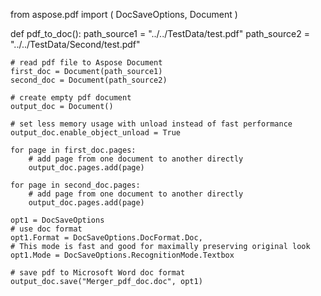 from aspose.pdf import (
    DocSaveOptions,
    Document
)


def pdf_to_doc():
    path_source1 = "../../TestData/test.pdf"
    path_source2 = "../../TestData/Second/test.pdf"

    # read pdf file to Aspose Document
    first_doc = Document(path_source1)
    second_doc = Document(path_source2)

    # create empty pdf document
    output_doc = Document()

    # set less memory usage with unload instead of fast performance
    output_doc.enable_object_unload = True

    for page in first_doc.pages:
        # add page from one document to another directly
        output_doc.pages.add(page)

    for page in second_doc.pages:
        # add page from one document to another directly
        output_doc.pages.add(page)

    opt1 = DocSaveOptions
    # use doc format
    opt1.Format = DocSaveOptions.DocFormat.Doc,
    # This mode is fast and good for maximally preserving original look
    opt1.Mode = DocSaveOptions.RecognitionMode.Textbox

    # save pdf to Microsoft Word doc format
    output_doc.save("Merger_pdf_doc.doc", opt1)
